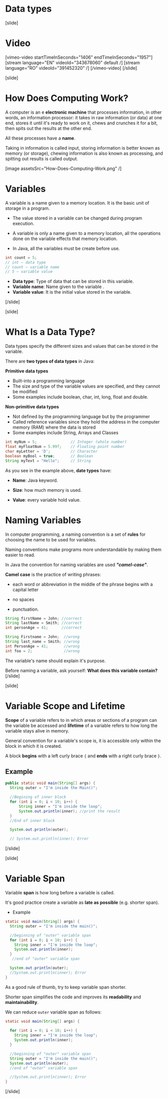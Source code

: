 # Data types

[slide]
# Video
[vimeo-video startTimeInSeconds="1406" endTimeInSeconds="1957"]
[stream language="EN" videoId="343678060" default /]
[stream language="RO" videoId="391452320"  /]
[/vimeo-video]
[/slide]

[slide]
# How Does Computing Work?
A computer is an e **electronic machine** that processes information, in other words, an information processor: it takes in raw information (or data) at one end, stores it until it's ready to work on it, chews and crunches it for a bit, then spits out the results at the other end.

All these processes have a **name**. 

Taking in information is called input, storing information is better known as memory (or storage), chewing information is also known as processing, and spitting out results is called output.

[image assetsSrc="How-Does-Computing-Work.png" /]

# Variables

A variable is a name given to a memory location. It is the basic unit of storage in a program.

* The value stored in a variable can be changed during program execution.

* A variable is only a name given to a memory location, all the operations done on the variable effects that memory location.

* In Java, all the variables must be create before use.

```java
int count = 5;
// int – data type
// count – variable name
// 5 – variable value
```

* **Data type**: Type of data that can be stored in this variable.
* **Variable name**: Name given to the variable .
* **Variable value**: It is the initial value stored in the variable.

[/slide]

[slide]
# What Is a Data Type?

Data types specify the different sizes and values that can be stored in the variable. 

There are **two types of data types** in Java:

**Primitive data types**
-	Built-into a programming language
-	The size and type of the variable values are specified, and they cannot be modified
-	Some examples include boolean, char, int, long, float and double.


**Non-primitive data types**
-	Not defined by the programming language but by the programmer
-	Called reference variables since they hold the address in the computer memory (RAM) where the data is stored
-	Some examples include String, Arrays and Classes


```java
int myNum = 5;               // Integer (whole number)
float myFloatNum = 5.99f;    // Floating point number
char myLetter = 'D';         // Character
boolean myBool = true;       // Boolean
String myText = "Hello";     // String
```
As you see in the example above, **date types** have:

* **Name**: Java keyword.

* **Size**: how much memory is used.

* **Value**: every variable hold value.

# Naming Variables
In computer programming, a naming convention is a set of **rules** for choosing the name to be used for variables.

Naming conventions make programs more understandable by making them easier to read. 

In Java the convention for naming variables are used ***"camel-case"***. 

**Camel case** is the practice of writing phrases:

- each word or abbreviation in the middle of the phrase begins with a capital letter

- no spaces

- punctuation.

```Java
String firstName = John; //correct
String lastName = Smith; //correct
int personAge = 41;      //correct

String Firstname = John;  //wrong
String last_name = Smith; //wrong
int PersonAge = 41;       //wrong
int foo = 2;              //wrong
```
The variable's name should explain it's purpose.

Before naming a variable, ask yourself: **What does this variable contain?**
[/slide]

[slide]
# Variable Scope and Lifetime

**Scope** of a variable refers to in which areas or sections of a program can the variable be accessed and **lifetime** of a variable refers to how long the variable stays alive in memory.

General convention for a variable's scope is, it is accessible only within the block in which it is created.

A block **begins** with a left curly brace `{` and **ends** with a right curly brace `}`.

## Example
```java
public static void main(String[] args) {
  String outer = "I'm inside the Main()";

  //Begining of inner block
  for (int i = 0; i < 10; i++) {
      String inner = "I'm inside the loop";
      System.out.println(inner); //print the result
  }
  //End of inner block

  System.out.println(outer);

  // System.out.println(inner); Error
```

[/slide]

[slide]
# Variable Span

Variable **span** is how long before a variable is called.

It's good practice create a variable as **late as possible** (e.g. shorter span).

- Example
```java
static void main(String[] args) {
  String outer = "I'm inside the main()";

  //beginning of "outer" variable span
  for (int i = 0; i < 10; i++) {
    String inner = "I'm inside the loop";
    System.out.println(inner);
  }
   //end of "outer" variable span

  System.out.println(outer);
  //System.out.println(inner); Error
}
```
As a good rule of thumb, try to keep variable span shorter.

Shorter span simplifies the code and improves its **readability** and **maintainability**.

We can reduce `outer` variable span as follows:

```java
static void main(String[] args) {
  
  for (int i = 0; i < 10; i++) {
    String inner = "I'm inside the loop";
    System.out.println(inner);
  }

  //beginning of "outer" variable span
  String outer = "I'm inside the main()";
  System.out.println(outer);
  //end of "outer" variable span

  //System.out.println(inner); Error
}
```
[/slide]